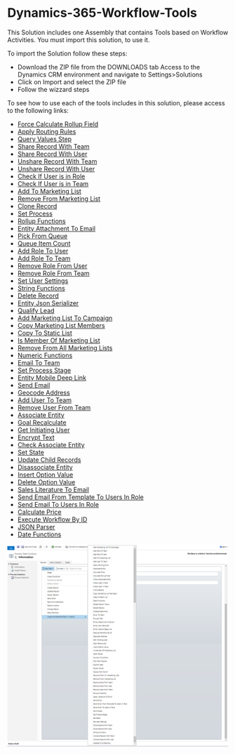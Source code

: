 # Dynamics-365-Workflow-Tools
This Solution includes one Assembly that contains Tools based on Workflow Activities.
You must import this solution, to use it.

To import the Solution follow these steps:

* Download the ZIP file from the DOWNLOADS tab
 Access to the Dynamics CRM environment and navigate to Settings>Solutions
* Click on Import and select the ZIP file
* Follow the wizzard steps

To see how to use each of the tools includes in this solution, please access to the following links:
* [Force Calculate Rollup Field](/docs/Force%20Calculate%20Rollup%20Field.md)
* [Apply Routing Rules](/docs/Apply%20Routing%20Rules.md)
* [Query Values Step](/docs/Query%20Values%20Step.md)
* [Share Record With Team](/docs/Share%20Record%20With%20Team.md)
* [Share Record With User](/docs/Share%20Record%20With%20User.md)
* [Unshare Record With Team](/docs/Unshare%20Record%20With%20Team.md)
* [Unshare Record With User](/docs/Unshare%20Record%20With%20User.md)
* [Check If User is in Role](/docs/Check%20If%20User%20is%20in%20Role.md)
* [Check If User is in Team](/docs/Check%20If%20User%20is%20in%20Team.md)
* [Add To Marketing List](/docs/Add%20To%20Marketing%20List.md)
* [Remove From Marketing List](/docs/Remove%20From%20Marketing%20List.md)
* [Clone Record](/docs/Clone%20Record.md)
* [Set Process](/docs/Set%20Process.md)
* [Rollup Functions](/docs/Rollup%20Functions.md)
* [Entity Attachment To Email](/docs/Entity%20Attachment%20To%20Email.md)
* [Pick From Queue](/docs/Pick%20From%20Queue.md)
* [Queue Item Count](/docs/Queue%20Item%20Count.md)
* [Add Role To User](/docs/Add%20Role%20To%20User.md)
* [Add Role To Team](/docs/Add%20Role%20To%20Team.md)
* [Remove Role From User](/docs/Remove%20Role%20From%20User.md)
* [Remove Role From Team](/docs/Remove%20Role%20From%20Team.md)
* [Set User Settings](/docs/Set%20User%20Settings.md)
* [String Functions](/docs/String%20Functions.md)
* [Delete Record](/docs/Delete%20Record.md)
* [Entity Json Serializer](/docs/Entity%20Json%20Serializer.md)
* [Qualify Lead](/docs/Qualify%20Lead.md)
* [Add Marketing List To Campaign](/docs/Add%20Marketing%20List%20To%20Campaign.md)
* [Copy Marketing List Members](/docs/Copy%20Marketing%20List%20Members.md)
* [Copy To Static List](/docs/Copy%20To%20Static%20List.md)
* [Is Member Of Marketing List](/docs/Is%20Member%20Of%20Marketing%20List.md)
* [Remove From All Marketing Lists](/docs/Remove%20From%20All%20Marketing%20Lists.md)
* [Numeric Functions](/docs/Numeric%20Functions.md)
* [Email To Team](/docs/Email%20To%20Team.md)
* [Set Process Stage](/docs/Set%20Process%20Stage.md)
* [Entity Mobile Deep Link](/docs/Entity%20Mobile%20Deep%20Link.md)
* [Send Email](/docs/Send%20Email.md)
* [Geocode Address](/docs/Geocode%20Address.md)
* [Add User To Team](/docs/Add%20User%20To%20Team.md)
* [Remove User From Team](/docs/Remove%20User%20From%20Team.md)
* [Associate Entity](/docs/Associate%20Entity.md)
* [Goal Recalculate](/docs/Goal%20Recalculate.md)
* [Get Initiating User](/docs/Get%20Initiating%20User.md)
* [Encrypt Text](/docs/Encrypt%20Text.md)
* [Check Associate Entity](/docs/Check%20Associate%20Entity.md)
* [Set State](/docs/Set%20State.md)
* [Update Child Records](/docs/Update%20Child%20Records.md)
* [Disassociate Entity](/docs/Disassociate%20Entity.md)
* [Insert Option Value](/docs/Insert%20Option%20Value.md)
* [Delete Option Value](/docs/Delete%20Option%20Value.md)
* [Sales Literature To Email](/docs/Sales%20Literature%20To%20Email.md)
* [Send Email From Template To Users In Role](/docs/SendEmailFromTemplateToUsersInRole.md)
* [Send Email To Users In Role](/docs/SendEmailToUsersInRole.md)
* [Calculate Price](/docs/CalculatePrice.md)
* [Execute Workflow By ID](/docs/ExecuteWorkflowByID.md)
* [JSON Parser](/docs/JSONParser.md)
* [Date Functions](/docs/DateFunctions.md)

![](docs/Home_wf1_46.png)

